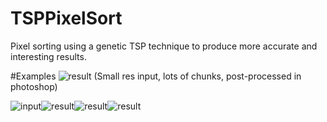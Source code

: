 # TSPPixelSort
Pixel sorting using a genetic TSP technique to produce more accurate and interesting results.

#Examples
![result](http://i.imgur.com/EbuEG17.jpg)
(Small res input, lots of chunks, post-processed in photoshop)


![input](http://i.imgur.com/rKMDQcl.png)![result](http://i.imgur.com/FqSoS6b.png)![result](http://i.imgur.com/uUAnYbx.png)![result](http://i.imgur.com/nGaZSnY.png)

